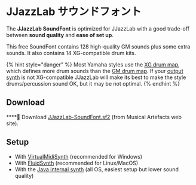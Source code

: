 # JJazzLab サウンドフォント

The **JJazzLab SoundFont** is optimized for JJazzLab with a good trade-off between **sound quality** and **ease of set up**.

This free SoundFont contains 128 high-quality GM sounds plus some extra sounds. It also contains 14 XG-compatible drum kits.

{% hint style="danger" %}
Most Yamaha styles use the [XG drum map](https://www.jjazzlab.com/images/doc/XG-DrumMap.png), which defines more drum sounds than the [GM drum map](https://en.wikipedia.org/wiki/File:GMStandardDrumMap.gif). If your [output synth](../output-synth.md) is not XG-compatible JJazzLab will make its best to make the style drums/percussion sound OK, but it may be not optimal.
{% endhint %}

## Download <a id="high-quality-sounds"></a>

\*\*\*\*📂 Download [JJazzLab-SoundFont.sf2](https://musical-artifacts.com/artifacts/1036) \(from Musical Artefacts web site\).

## Setup

* With [VirtualMidiSynth](virtualmidisynth.md) \(recommended for Windows\) 
* With [FluidSynth](fluidsynth.md) \(recommended for Linux/MacOS\) 
* With the [Java internal synth](java-internal-synth.md) \(all OS, easiest setup but lower sound quality\)



